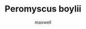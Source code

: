 ---
layout: post
author: maxwell
title: Peromyscus boylii
description: 
tags: []
image: 
  feature: 
  credit: 
  creditlink: 
permalink: peromyscus-boylii
---